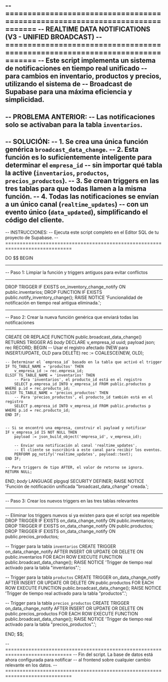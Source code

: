 -- =============================================================================
-- REALTIME DATA NOTIFICATIONS (V3 - UNIFIED BROADCAST)
-- =============================================================================
-- Este script implementa un sistema de notificaciones en tiempo real unificado
-- para cambios en inventario, productos y precios, utilizando el sistema de
-- Broadcast de Supabase para una máxima eficiencia y simplicidad.
--
-- PROBLEMA ANTERIOR:
-- Las notificaciones solo se activaban para la tabla `inventarios`.
--
-- SOLUCIÓN:
-- 1. Se crea una única función genérica `broadcast_data_change`.
-- 2. Esta función es lo suficientemente inteligente para determinar el `empresa_id`
--    sin importar qué tabla la active (`inventarios`, `productos`, `precios_productos`).
-- 3. Se crean triggers en las tres tablas para que todas llamen a la misma función.
-- 4. Todas las notificaciones se envían a un único canal (`realtime_updates`)
--    con un evento único (`data_updated`), simplificando el código del cliente.
--
-- INSTRUCCIONES:
-- Ejecuta este script completo en el Editor SQL de tu proyecto de Supabase.
-- =============================================================================

DO $$
BEGIN

-- -----------------------------------------------------------------------------
-- Paso 1: Limpiar la función y triggers antiguos para evitar conflictos
-- -----------------------------------------------------------------------------
DROP TRIGGER IF EXISTS on_inventory_change_notify ON public.inventarios;
DROP FUNCTION IF EXISTS public.notify_inventory_change();
RAISE NOTICE 'Funcionalidad de notificación en tiempo real antigua eliminada.';

-- -----------------------------------------------------------------------------
-- Paso 2: Crear la nueva función genérica que enviará todas las notificaciones
-- -----------------------------------------------------------------------------
CREATE OR REPLACE FUNCTION public.broadcast_data_change()
RETURNS TRIGGER AS $body$
DECLARE
    v_empresa_id uuid;
    payload json;
    rec RECORD;
BEGIN
    -- Usar el registro afectado (NEW para INSERT/UPDATE, OLD para DELETE)
    rec := COALESCE(NEW, OLD);

    -- Determinar el `empresa_id` basado en la tabla que activó el trigger
    IF TG_TABLE_NAME = 'productos' THEN
        v_empresa_id := rec.empresa_id;
    ELSIF TG_TABLE_NAME = 'inventarios' THEN
        -- Para 'inventarios', el producto_id está en el registro
        SELECT p.empresa_id INTO v_empresa_id FROM public.productos p WHERE p.id = rec.producto_id;
    ELSIF TG_TABLE_NAME = 'precios_productos' THEN
        -- Para 'precios_productos', el producto_id también está en el registro
        SELECT p.empresa_id INTO v_empresa_id FROM public.productos p WHERE p.id = rec.producto_id;
    END IF;


    -- Si se encontró una empresa, construir el payload y notificar
    IF v_empresa_id IS NOT NULL THEN
        payload := json_build_object('empresa_id', v_empresa_id);

        -- Enviar una notificación al canal 'realtime_updates'.
        -- El cliente se suscribirá a este canal para recibir los eventos.
        PERFORM pg_notify('realtime_updates', payload::text);
    END IF;

    -- Para triggers de tipo AFTER, el valor de retorno se ignora.
    RETURN NULL;
END;
$body$ LANGUAGE plpgsql SECURITY DEFINER;
RAISE NOTICE 'Función de notificación unificada "broadcast_data_change" creada.';

-- -----------------------------------------------------------------------------
-- Paso 3: Crear los nuevos triggers en las tres tablas relevantes
-- -----------------------------------------------------------------------------
-- Eliminar los triggers nuevos si ya existen para que el script sea repetible
DROP TRIGGER IF EXISTS on_data_change_notify ON public.inventarios;
DROP TRIGGER IF EXISTS on_data_change_notify ON public.productos;
DROP TRIGGER IF EXISTS on_data_change_notify ON public.precios_productos;

-- Trigger para la tabla `inventarios`
CREATE TRIGGER on_data_change_notify
AFTER INSERT OR UPDATE OR DELETE ON public.inventarios
FOR EACH ROW EXECUTE FUNCTION public.broadcast_data_change();
RAISE NOTICE 'Trigger de tiempo real activado para la tabla "inventarios".';

-- Trigger para la tabla `productos`
CREATE TRIGGER on_data_change_notify
AFTER INSERT OR UPDATE OR DELETE ON public.productos
FOR EACH ROW EXECUTE FUNCTION public.broadcast_data_change();
RAISE NOTICE 'Trigger de tiempo real activado para la tabla "productos".';

-- Trigger para la tabla `precios_productos`
CREATE TRIGGER on_data_change_notify
AFTER INSERT OR UPDATE OR DELETE ON public.precios_productos
FOR EACH ROW EXECUTE FUNCTION public.broadcast_data_change();
RAISE NOTICE 'Trigger de tiempo real activado para la tabla "precios_productos".';

END;
$$;


-- =============================================================================
-- Fin del script. La base de datos está ahora configurada para notificar
-- al frontend sobre cualquier cambio relevante en los datos.
-- =============================================================================